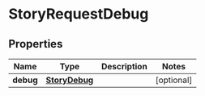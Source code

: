 

# StoryRequestDebug


## Properties

| Name | Type | Description | Notes |
|------------ | ------------- | ------------- | -------------|
|**debug** | [**StoryDebug**](StoryDebug.md) |  |  [optional] |




